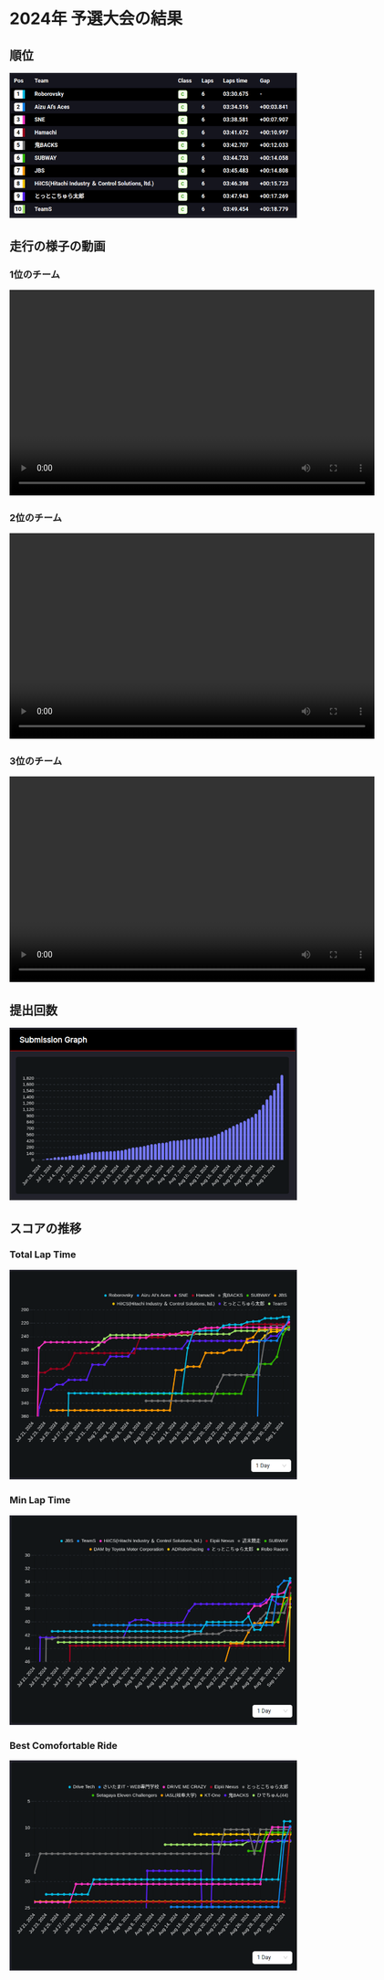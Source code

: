# 2024年 予選大会の結果

## 順位

![順位](./images/aic_2024_preliminaries_result_ranking.png)

## 走行の様子の動画

### 1位のチーム

<video width="640" height="360" controls>
  <source src="https://d3jugu7tmdb7kf.cloudfront.net/ai-challenge_prd_simulator_build:69d31447-4c0c-4d0a-9a48-f1a056c19a5f/1/capture.mp4" type="video/mp4">
  Your browser does not support the video tag.
</video>

### 2位のチーム

<video width="640" height="360" controls>
  <source src="https://d3jugu7tmdb7kf.cloudfront.net/ai-challenge_prd_simulator_build:697a0df5-e44b-4349-b5c0-d055a512911d/1/capture.mp4" type="video/mp4">
  Your browser does not support the video tag.
</video>

### 3位のチーム

<video width="640" height="360" controls>
  <source src="https://d3jugu7tmdb7kf.cloudfront.net/ai-challenge_prd_simulator_build:dcda28e6-bfbb-422b-a874-71cc46ee86ba/1/capture.mp4" type="video/mp4">
  Your browser does not support the video tag.
</video>

## 提出回数

![提出回数](./images/aic_2024_preliminaries_result_submission.png)

## スコアの推移

### Total Lap Time

![Total Lap Time](./images/aic_2024_preliminaries_result_total_lap_time.png)

### Min Lap Time

![Min Lap Time](./images/aic_2024_preliminaries_result_min_lap_time.png)

### Best Comofortable Ride

![Comfortable Ride](./images/aic_2024_preliminaries_result_comfortable.png)
